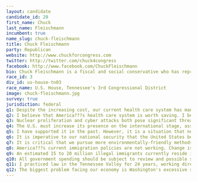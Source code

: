 ```yaml
---
layout: candidate
candidate_id: 20
first_name: Chuck
last_name: Fleischmann
incumbent: true
name_slug: chuck-fleischmann
title: Chuck Fleischmann
party: Republican
website: http://www.chuckforcongress.com
twitter: http://twitter.com/chuck4congress
facebook: http://www.facebook.com/ChuckFleischmann
bio: Chuck Fleischmann is a fiscal and social conservative who has represented Tennessee's 3rd Congressional District since 2010. Before running for office, Chuck operated a small business in the Chattanooga area for 24 years with his wife, Brenda.<br><br>Since being elected, Chuck has voted to cut $1.6 trillion from the federal budget, repeal ObamaCare, defund Planned Parenthood, rein in the EPA, and has a 100% pro-life and 2nd Amendment voting record. He is a proven conservative. Chuck serves on the House Committee on Appropriations and a number of subcommittees that are vitally important to the residents of the 3rd District.<br><br>Chuck received his undergraduate degree in political science from the University of Illinois with both Phi Beta Kappa and Magna Cum Laude honors, and he earned his Doctor of Jurisprudence from the University of Tennessee law school.<br><br>Chuck and his wife, Brenda, live in Ooltewah, Tennessee with their 3 boys ??? Chuckie, Jamie and Jeffrey.
race_id: 3
div_id: us-house-tn03
race_name: U.S. House, Tennessee's 3rd Congressional District
image: chuck-fleischmann.jpg
survey: true
jurisdiction: federal
q1: Despite the increasing cost, our current health care system has many positive attributes. We need to build upon these, but there are changes that can be made to not only lower costs but to also provide patients with the care that they need, want, and deserve. A government run health insurance program, however, is not the answer. It would take control away from the doctors, threaten employer-sponsored health insurance, and limit individual choices. Government run health insurance simply does not work.
q2: I believe that America???s health care system is worth saving. I believe that its problems can be resolved in such a way that no one loses their current health insurance or the right to choose their own doctor. Our solutions, however, must be made in a fiscally responsible manner so that affordable health care can be expanded to include both early detection and prevention, yet not limit patient choice and patient-doctor control.<br><br>Malpractice law, as an example, must be reformed to eliminate both excessive medical liability costs and frivolous lawsuits. Additionally, we must ensure that reimbursement to providers is at levels that will allow them to provide continued care to their patients.
q3: Nuclear proliferation and cyber attacks both pose significant threats to the security of our nation. Cyber attacks, while a fairly new threat, should not be underestimated. The unique challenges posed by cyber attacks require foresight, innovation, and strong intelligence from our agencies. Other nations are already working tirelessly to improve their defense against cyber attacks??? we cannot afford to be a step behind.
q4: The U.S. must increase its presence on the international stage, assuming more leadership in directing policy, as well as partnering with our friends across the globe in defending democracy, supporting economic growth, and aiding in world health initiatives.
q5: I have supported it in the past. However, it is a situation that needs to be monitored very closely. The administration must have a prudent and feasible plan that will give us lasting peace in Iraq and Syria.
q6: It is imperative to our national security that the United States becomes energy independent. In order to do so, comprehensive energy legislation is needed, with particular attention given to environmentally safe energy exploration in Alaska???s Arctic National Wildlife Reserve (ANWR) and the Outer Continental Shelf.<br><br>Nuclear power is a safe, effective, and environmentally friendly way to produce energy for our country. Greater reliance on nuclear power will result in a reduction of imported oil from nations friendly to terrorists. Nuclear power creates jobs, provides large amounts of energy at a time when energy costs are so high, and strengthens our national security and economic stability. A critical provider of American nuclear power is our own Anderson County, specifically Oak Ridge.
q7: It is critical that we pursue more environmentally-friendly methods of producing gas and oil. We must also further the development of clean coal power and the expansion of renewable energy technologies such as wind and solar power. Simply put, we can employ common sense and innovation to meet our current and future energy needs.
q8: America???s current immigration policies are not working. Change is needed. I am convinced that our country???s border security is paramount to our nation???s security. The security of America???s southern border can be improved by increasing the number of border enforcement agents, completing and enhancing the current fence, and implementing the use of new technology.
q9: An estimated 15 to 20 million illegal immigrants currently reside in the United States. I do not support rewarding these illegal immigrants with amnesty. In 1986, when legislation was passed granting general amnesty, the illegal immigrant population quadrupled. Security along the border can be improved by increasing border agents, completing and enhancing the fence, and equipping border agents with the necessary technology.
q10: All government spending should be subject to review and possible spending cuts. Eliminating waste from our federal government should be a key component to any cost-saving strategy.
q11: I practiced law in the Tennessee Valley for 24 years, working directly with a host of small businesses. I understand firsthand that small businesses are responsible for creating 80% of all the new jobs in our country during the last 20 years. In order for our economy to rebound during this current economic crisis, we need strong job growth, which I believe will correspond directly with small business growth. We do not need more government intervention. The government???s excessive spending must be curbed, coupled with policies that promote investment into American businesses which are the key to rejuvenating our economy and jump starting job growth.
q12: The biggest problem facing our economy is Washington's excessive spending. The national debt must be reined in. The government???s massive spending to stem the tide of rising unemployment has proven to be counterproductive. Rather, the adoption of policies that promote business investment, lower taxes and reduce the regulatory burdens on business will turn our economy around and create sustainable jobs.
---
```

